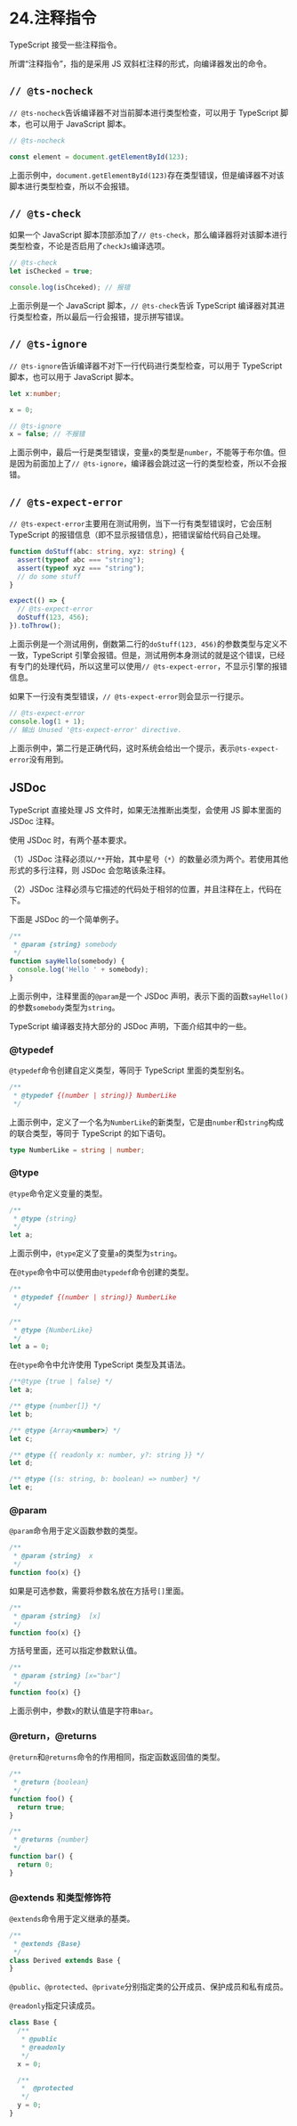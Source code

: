# 24.注释指令

TypeScript 接受一些注释指令。

所谓“注释指令”，指的是采用 JS 双斜杠注释的形式，向编译器发出的命令。

## `// @ts-nocheck`

`// @ts-nocheck`告诉编译器不对当前脚本进行类型检查，可以用于 TypeScript 脚本，也可以用于 JavaScript 脚本。

```javascript
// @ts-nocheck

const element = document.getElementById(123);
```

上面示例中，`document.getElementById(123)`存在类型错误，但是编译器不对该脚本进行类型检查，所以不会报错。

## `// @ts-check`

如果一个 JavaScript 脚本顶部添加了`// @ts-check`，那么编译器将对该脚本进行类型检查，不论是否启用了`checkJs`编译选项。

```javascript
// @ts-check
let isChecked = true;

console.log(isChceked); // 报错
```

上面示例是一个 JavaScript 脚本，`// @ts-check`告诉 TypeScript 编译器对其进行类型检查，所以最后一行会报错，提示拼写错误。

## `// @ts-ignore`

`// @ts-ignore`告诉编译器不对下一行代码进行类型检查，可以用于 TypeScript 脚本，也可以用于 JavaScript 脚本。

```typescript
let x:number;

x = 0;

// @ts-ignore
x = false; // 不报错
```

上面示例中，最后一行是类型错误，变量`x`的类型是`number`，不能等于布尔值。但是因为前面加上了`// @ts-ignore`，编译器会跳过这一行的类型检查，所以不会报错。

## `// @ts-expect-error`

`// @ts-expect-error`主要用在测试用例，当下一行有类型错误时，它会压制 TypeScript 的报错信息（即不显示报错信息），把错误留给代码自己处理。

```typescript
function doStuff(abc: string, xyz: string) {
  assert(typeof abc === "string");
  assert(typeof xyz === "string");
  // do some stuff
}

expect(() => {
  // @ts-expect-error
  doStuff(123, 456);
}).toThrow();
```

上面示例是一个测试用例，倒数第二行的`doStuff(123, 456)`的参数类型与定义不一致，TypeScript 引擎会报错。但是，测试用例本身测试的就是这个错误，已经有专门的处理代码，所以这里可以使用`// @ts-expect-error`，不显示引擎的报错信息。

如果下一行没有类型错误，`// @ts-expect-error`则会显示一行提示。

```typescript
// @ts-expect-error
console.log(1 + 1);
// 输出 Unused '@ts-expect-error' directive.
```

上面示例中，第二行是正确代码，这时系统会给出一个提示，表示`@ts-expect-error`没有用到。

## JSDoc

TypeScript 直接处理 JS 文件时，如果无法推断出类型，会使用 JS 脚本里面的 JSDoc 注释。

使用 JSDoc 时，有两个基本要求。

（1）JSDoc 注释必须以`/**`开始，其中星号（`*`）的数量必须为两个。若使用其他形式的多行注释，则 JSDoc 会忽略该条注释。

（2）JSDoc 注释必须与它描述的代码处于相邻的位置，并且注释在上，代码在下。

下面是 JSDoc 的一个简单例子。

```javascript
/**
 * @param {string} somebody
 */
function sayHello(somebody) {
  console.log('Hello ' + somebody);
}
```

上面示例中，注释里面的`@param`是一个 JSDoc 声明，表示下面的函数`sayHello()`的参数`somebody`类型为`string`。

TypeScript 编译器支持大部分的 JSDoc 声明，下面介绍其中的一些。

### @typedef

`@typedef`命令创建自定义类型，等同于 TypeScript 里面的类型别名。

```javascript
/**
 * @typedef {(number | string)} NumberLike
 */
```

上面示例中，定义了一个名为`NumberLike`的新类型，它是由`number`和`string`构成的联合类型，等同于 TypeScript 的如下语句。

```typescript
type NumberLike = string | number;
```

### @type

`@type`命令定义变量的类型。

```javascript
/**
 * @type {string}
 */
let a;
```

上面示例中，`@type`定义了变量`a`的类型为`string`。

在`@type`命令中可以使用由`@typedef`命令创建的类型。

```javascript
/**
 * @typedef {(number | string)} NumberLike
 */

/**
 * @type {NumberLike}
 */
let a = 0;
```

在`@type`命令中允许使用 TypeScript 类型及其语法。

```javascript
/**@type {true | false} */
let a;

/** @type {number[]} */
let b;

/** @type {Array<number>} */
let c;

/** @type {{ readonly x: number, y?: string }} */
let d;

/** @type {(s: string, b: boolean) => number} */
let e;
```

### @param

`@param`命令用于定义函数参数的类型。

```javascript
/**
 * @param {string}  x
 */
function foo(x) {}
```

如果是可选参数，需要将参数名放在方括号`[]`里面。

```javascript
/**
 * @param {string}  [x]
 */
function foo(x) {}
```

方括号里面，还可以指定参数默认值。

```javascript
/**
 * @param {string} [x="bar"]
 */
function foo(x) {}
```

上面示例中，参数`x`的默认值是字符串`bar`。

### @return，@returns

`@return`和`@returns`命令的作用相同，指定函数返回值的类型。

```javascript
/**
 * @return {boolean}
 */
function foo() {
  return true;
}

/**
 * @returns {number}
 */
function bar() {
  return 0;
}
```

### @extends 和类型修饰符

`@extends`命令用于定义继承的基类。

```javascript
/**
 * @extends {Base}
 */
class Derived extends Base {
}
```

`@public`、`@protected`、`@private`分别指定类的公开成员、保护成员和私有成员。

`@readonly`指定只读成员。

```javascript
class Base {
  /**
   * @public
   * @readonly
   */
  x = 0;

  /**
   *  @protected
   */
  y = 0;
}
```

